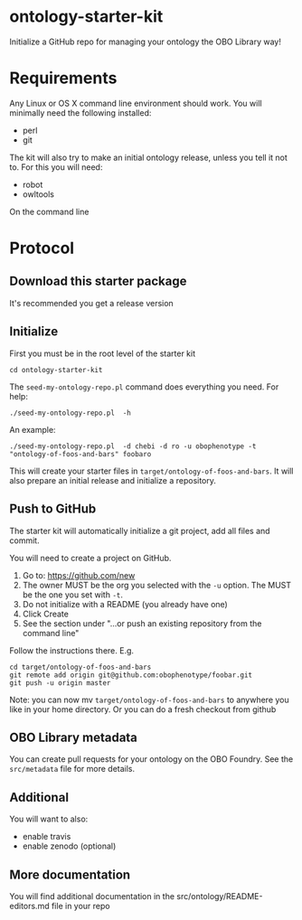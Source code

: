 # ontology-starter-kit

Initialize a GitHub repo for managing your ontology the OBO Library way!

# Requirements

Any Linux or OS X command line environment should work. You will minimally need the following installed:

 * perl
 * git

The kit will also try to make an initial ontology release, unless you tell it not to. For this you will need:

 * robot
 * owltools

On the command line

# Protocol

## Download this starter package

It's recommended you get a release version

## Initialize

First you must be in the root level of the starter kit

    cd ontology-starter-kit

The `seed-my-ontology-repo.pl` command does everything you need. For help:

    ./seed-my-ontology-repo.pl  -h

An example:

    ./seed-my-ontology-repo.pl  -d chebi -d ro -u obophenotype -t "ontology-of-foos-and-bars" foobaro

This will create your starter files in
`target/ontology-of-foos-and-bars`. It will also prepare an initial
release and initialize a repository.

## Push to GitHub

The starter kit will automatically initialize a git project, add all files and commit.

You will need to create a project on GitHub.

 1. Go to: https://github.com/new
 2. The owner MUST be the org you selected with the `-u` option. The MUST be the one you set with `-t`.
 3. Do not initialize with a README (you already have one)
 4. Click Create
 5. See the section under "…or push an existing repository from the command line"

Follow the instructions there. E.g.

```
cd target/ontology-of-foos-and-bars
git remote add origin git@github.com:obophenotype/foobar.git
git push -u origin master
```

Note: you can now mv `target/ontology-of-foos-and-bars` to anywhere you like in your home directory. Or you can do a fresh checkout from github

## OBO Library metadata

You can create pull requests for your ontology on the OBO Foundry. See the `src/metadata` file for more details.

## Additional

You will want to also:

 * enable travis
 * enable zenodo (optional)

## More documentation

You will find additional documentation in the src/ontology/README-editors.md file in your repo
